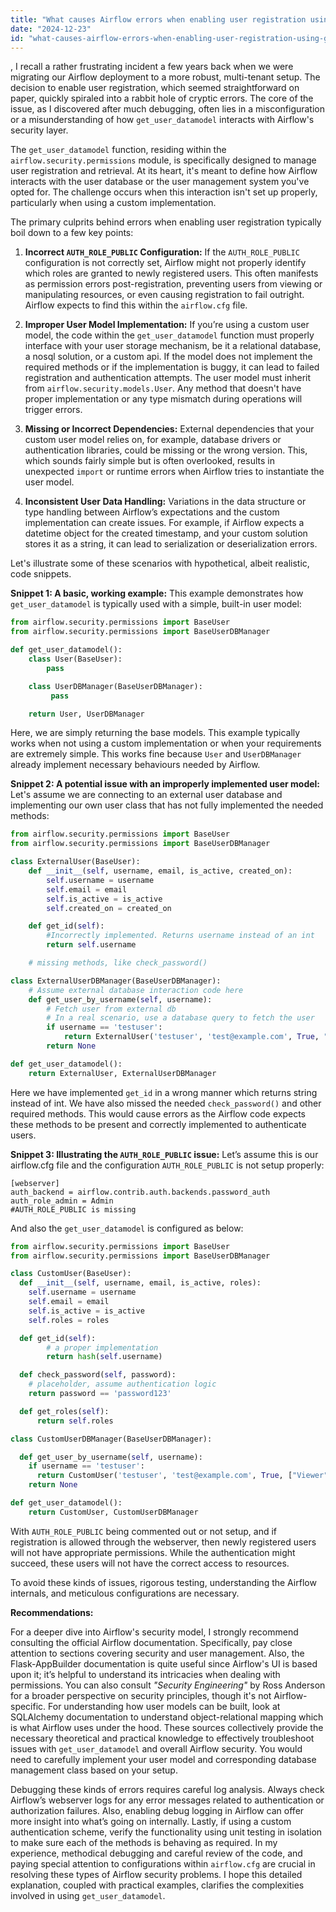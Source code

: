 ```yaml
---
title: "What causes Airflow errors when enabling user registration using `get_user_datamodel`?"
date: "2024-12-23"
id: "what-causes-airflow-errors-when-enabling-user-registration-using-getuserdatamodel"
---
```


,  I recall a rather frustrating incident a few years back when we were migrating our Airflow deployment to a more robust, multi-tenant setup. The decision to enable user registration, which seemed straightforward on paper, quickly spiraled into a rabbit hole of cryptic errors. The core of the issue, as I discovered after much debugging, often lies in a misconfiguration or a misunderstanding of how `get_user_datamodel` interacts with Airflow's security layer.

The `get_user_datamodel` function, residing within the `airflow.security.permissions` module, is specifically designed to manage user registration and retrieval. At its heart, it's meant to define how Airflow interacts with the user database or the user management system you've opted for. The challenge occurs when this interaction isn't set up properly, particularly when using a custom implementation.

The primary culprits behind errors when enabling user registration typically boil down to a few key points:

1. **Incorrect `AUTH_ROLE_PUBLIC` Configuration:** If the `AUTH_ROLE_PUBLIC` configuration is not correctly set, Airflow might not properly identify which roles are granted to newly registered users. This often manifests as permission errors post-registration, preventing users from viewing or manipulating resources, or even causing registration to fail outright. Airflow expects to find this within the `airflow.cfg` file.

2. **Improper User Model Implementation:** If you’re using a custom user model, the code within the `get_user_datamodel` function must properly interface with your user storage mechanism, be it a relational database, a nosql solution, or a custom api. If the model does not implement the required methods or if the implementation is buggy, it can lead to failed registration and authentication attempts. The user model must inherit from `airflow.security.models.User`. Any method that doesn't have proper implementation or any type mismatch during operations will trigger errors.

3. **Missing or Incorrect Dependencies:** External dependencies that your custom user model relies on, for example, database drivers or authentication libraries, could be missing or the wrong version. This, which sounds fairly simple but is often overlooked, results in unexpected `import` or runtime errors when Airflow tries to instantiate the user model.

4. **Inconsistent User Data Handling:** Variations in the data structure or type handling between Airflow’s expectations and the custom implementation can create issues. For example, if Airflow expects a datetime object for the created timestamp, and your custom solution stores it as a string, it can lead to serialization or deserialization errors.

Let's illustrate some of these scenarios with hypothetical, albeit realistic, code snippets.

**Snippet 1: A basic, working example:**
This example demonstrates how `get_user_datamodel` is typically used with a simple, built-in user model:

```python
from airflow.security.permissions import BaseUser
from airflow.security.permissions import BaseUserDBManager

def get_user_datamodel():
    class User(BaseUser):
        pass

    class UserDBManager(BaseUserDBManager):
         pass

    return User, UserDBManager
```

Here, we are simply returning the base models. This example typically works when not using a custom implementation or when your requirements are extremely simple. This works fine because `User` and `UserDBManager` already implement necessary behaviours needed by Airflow.

**Snippet 2: A potential issue with an improperly implemented user model:**
Let's assume we are connecting to an external user database and implementing our own user class that has not fully implemented the needed methods:

```python
from airflow.security.permissions import BaseUser
from airflow.security.permissions import BaseUserDBManager

class ExternalUser(BaseUser):
    def __init__(self, username, email, is_active, created_on):
        self.username = username
        self.email = email
        self.is_active = is_active
        self.created_on = created_on

    def get_id(self):
        #Incorrectly implemented. Returns username instead of an int
        return self.username

    # missing methods, like check_password()

class ExternalUserDBManager(BaseUserDBManager):
    # Assume external database interaction code here
    def get_user_by_username(self, username):
        # Fetch user from external db
        # In a real scenario, use a database query to fetch the user
        if username == 'testuser':
            return ExternalUser('testuser', 'test@example.com', True, "2023-10-26")
        return None

def get_user_datamodel():
    return ExternalUser, ExternalUserDBManager
```

Here we have implemented `get_id` in a wrong manner which returns string instead of int. We have also missed the needed `check_password()` and other required methods. This would cause errors as the Airflow code expects these methods to be present and correctly implemented to authenticate users.

**Snippet 3: Illustrating the `AUTH_ROLE_PUBLIC` issue:**
Let’s assume this is our airflow.cfg file and the configuration `AUTH_ROLE_PUBLIC` is not setup properly:

```
[webserver]
auth_backend = airflow.contrib.auth.backends.password_auth
auth_role_admin = Admin
#AUTH_ROLE_PUBLIC is missing
```

And also the `get_user_datamodel` is configured as below:

```python
from airflow.security.permissions import BaseUser
from airflow.security.permissions import BaseUserDBManager

class CustomUser(BaseUser):
  def __init__(self, username, email, is_active, roles):
    self.username = username
    self.email = email
    self.is_active = is_active
    self.roles = roles

  def get_id(self):
        # a proper implementation
        return hash(self.username)

  def check_password(self, password):
    # placeholder, assume authentication logic
    return password == 'password123'

  def get_roles(self):
      return self.roles

class CustomUserDBManager(BaseUserDBManager):

  def get_user_by_username(self, username):
    if username == 'testuser':
      return CustomUser('testuser', 'test@example.com', True, ["Viewer"])
    return None

def get_user_datamodel():
    return CustomUser, CustomUserDBManager
```

With `AUTH_ROLE_PUBLIC` being commented out or not setup, and if registration is allowed through the webserver, then newly registered users will not have appropriate permissions. While the authentication might succeed, these users will not have the correct access to resources.

To avoid these kinds of issues, rigorous testing, understanding the Airflow internals, and meticulous configurations are necessary.

**Recommendations:**

For a deeper dive into Airflow's security model, I strongly recommend consulting the official Airflow documentation. Specifically, pay close attention to sections covering security and user management. Also, the Flask-AppBuilder documentation is quite useful since Airflow's UI is based upon it; it’s helpful to understand its intricacies when dealing with permissions. You can also consult _"Security Engineering"_ by Ross Anderson for a broader perspective on security principles, though it's not Airflow-specific. For understanding how user models can be built, look at SQLAlchemy documentation to understand object-relational mapping which is what Airflow uses under the hood. These sources collectively provide the necessary theoretical and practical knowledge to effectively troubleshoot issues with `get_user_datamodel` and overall Airflow security. You would need to carefully implement your user model and corresponding database management class based on your setup.

Debugging these kinds of errors requires careful log analysis. Always check Airflow’s webserver logs for any error messages related to authentication or authorization failures. Also, enabling debug logging in Airflow can offer more insight into what’s going on internally. Lastly, if using a custom authentication scheme, verify the functionality using unit testing in isolation to make sure each of the methods is behaving as required.
In my experience, methodical debugging and careful review of the code, and paying special attention to configurations within `airflow.cfg` are crucial in resolving these types of Airflow security problems. I hope this detailed explanation, coupled with practical examples, clarifies the complexities involved in using `get_user_datamodel`.
